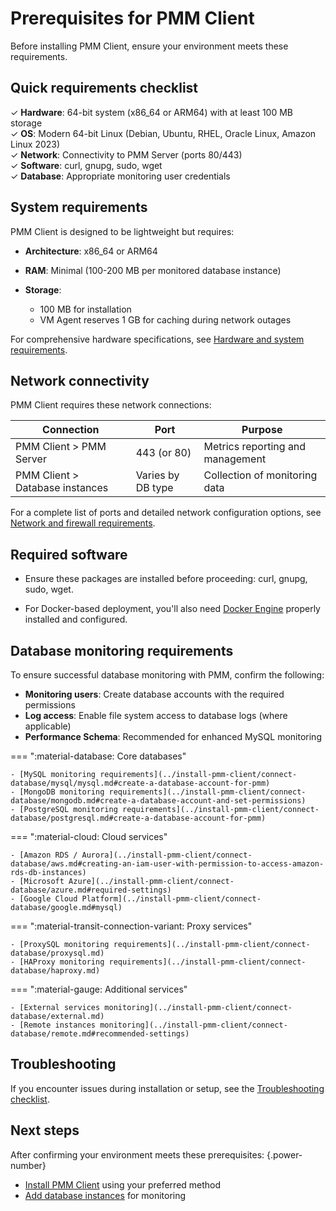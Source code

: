 # Prerequisites for PMM Client

Before installing PMM Client, ensure your environment meets these requirements.

## Quick requirements checklist

✓ **Hardware**: 64-bit system (x86_64 or ARM64) with at least 100 MB storage  
✓ **OS**: Modern 64-bit Linux (Debian, Ubuntu, RHEL, Oracle Linux, Amazon Linux 2023)  
✓ **Network**: Connectivity to PMM Server (ports 80/443)  
✓ **Software**: curl, gnupg, sudo, wget  
✓ **Database**: Appropriate monitoring user credentials  

## System requirements

PMM Client is designed to be lightweight but requires:

- **Architecture**: x86_64 or ARM64
- **RAM**: Minimal (100-200 MB per monitored database instance)
- **Storage**:

    - 100 MB for installation
    - VM Agent reserves 1 GB for caching during network outages

For comprehensive hardware specifications, see [Hardware and system requirements](../plan-pmm-installation/hardware_and_system.md#pmm-client).

## Network connectivity

PMM Client requires these network connections:

| Connection | Port | Purpose |
|------------|------|---------|
| PMM Client > PMM Server | 443 (or 80) | Metrics reporting and management |
| PMM Client > Database instances | Varies by DB type | Collection of monitoring data |

For a complete list of ports and detailed network configuration options, see [Network and firewall requirements](../plan-pmm-installation/network_and_firewall.md).

## Required software

- Ensure these packages are installed before proceeding: curl, gnupg, sudo, wget.

- For Docker-based deployment, you'll also need [Docker Engine](https://docs.docker.com/get-started/get-docker/) properly installed and configured. 

## Database monitoring requirements

To ensure successful database monitoring with PMM, confirm the following:

- **Monitoring users**: Create database accounts with the required permissions  
- **Log access**: Enable file system access to database logs (where applicable)  
- **Performance Schema**: Recommended for enhanced MySQL monitoring  

=== ":material-database: Core databases"

    - [MySQL monitoring requirements](../install-pmm-client/connect-database/mysql/mysql.md#create-a-database-account-for-pmm)  
    - [MongoDB monitoring requirements](../install-pmm-client/connect-database/mongodb.md#create-a-database-account-and-set-permissions)  
    - [PostgreSQL monitoring requirements](../install-pmm-client/connect-database/postgresql.md#create-a-database-account-for-pmm)

=== ":material-cloud: Cloud services"

    - [Amazon RDS / Aurora](../install-pmm-client/connect-database/aws.md#creating-an-iam-user-with-permission-to-access-amazon-rds-db-instances)
    - [Microsoft Azure](../install-pmm-client/connect-database/azure.md#required-settings)  
    - [Google Cloud Platform](../install-pmm-client/connect-database/google.md#mysql)

=== ":material-transit-connection-variant: Proxy services"

    - [ProxySQL monitoring requirements](../install-pmm-client/connect-database/proxysql.md)  
    - [HAProxy monitoring requirements](../install-pmm-client/connect-database/haproxy.md)

=== ":material-gauge: Additional services"

    - [External services monitoring](../install-pmm-client/connect-database/external.md)  
    - [Remote instances monitoring](../install-pmm-client/connect-database/remote.md#recommended-settings)

## Troubleshooting

If you encounter issues during installation or setup, see the [Troubleshooting checklist](../../troubleshoot/checklist.md).

## Next steps

After confirming your environment meets these prerequisites:
{.power-number}

- [Install PMM Client](../install-pmm-client/index.md) using your preferred method
- [Add database instances](../install-pmm-client/connect-database/index.md) for monitoring